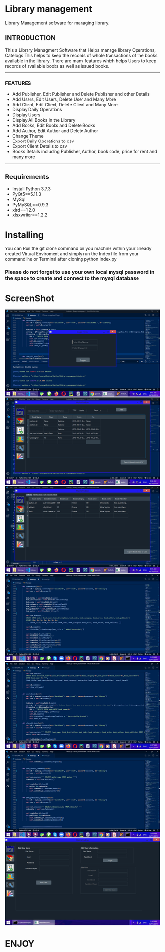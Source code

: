 # Library management

Library Management software for managing library.

## INTRODUCTION

This a Library Managment Software that Helps manage library Operations, Catelogs This helps to keep the records of whole transactions of the books available in the library. There are many features which helps Users to keep records of available books as well as issued books. 

---
### FEATURES

* Add Publisher, Edit Publisher and Delete Publisher and other Details
* Add Users, Edit Users, Delete User and Many More
* Add Client, Edit Client, Delete Client and Many More
* Display Daily Operations
* Display Users
* Display All Books in the Library
* Add Books, Edit Books and Delete Books
* Add Author, Edit Author and Delete Author
* Change Theme
* Export Daily Operations to csv
* Export Client Details to csv
* Books Details including Publisher, Author, book code, price for rent and many more

---

## Requirements

* Install Python 3.7.3
* PyQt5==5.11.3
* MySql
* PyMySQL==0.9.3
* xlrd==1.2.0
* xlsxwriter==1.2.2

# Installing

You can Run the git clone command on you machine within your already created Virtual Enviroment and simply run the Index file from your commandline or Terminal after cloning
python index.py

### Please do not forget to use your own local mysql password in the space to create and connect to the mysql database

# ScreenShot

![](P1.jpg)
![](P2.jpg)
![](P3.jpg)
![](p4.jpg)
![](p5.jpg)
![](p6.jpg)
![](P7.jpg)

# ENJOY
